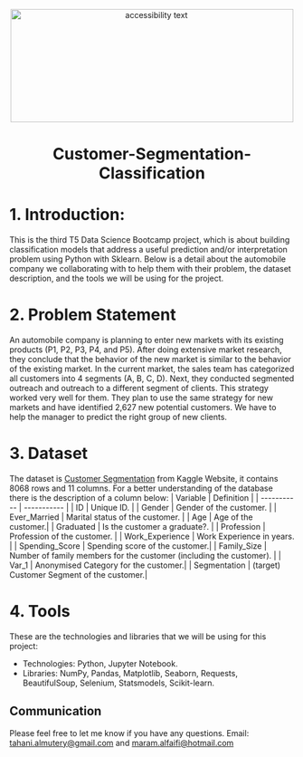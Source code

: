 
<p align="center">
<img src="https://image.shutterstock.com/image-photo/zaporozhye-ukraine-december-20-2017-260nw-780195388.jpg" width="500" height="200" class="center" alt="accessibility text">
  
# <p align="center"> Customer-Segmentation-Classification

# 1.	Introduction:
  This is the third T5 Data Science Bootcamp project, which is about building classification models that address a useful prediction and/or interpretation problem using Python with Sklearn. Below is a detail about the automobile company we collaborating with to help them with their problem, the dataset description, and the tools we will be using for the project. 
  
# 2.	Problem Statement
An automobile company is planning to enter new markets with its existing products (P1, P2, P3, P4, and P5). After doing extensive market research, they conclude that the behavior of the new market is similar to the behavior of the existing market.
In the current market, the sales team has categorized all customers into 4 segments (A, B, C, D). Next, they conducted segmented outreach and outreach to a different segment of clients. This strategy worked very well for them. They plan to use the same strategy for new markets and have identified 2,627 new potential customers.
We have to help the manager to predict the right group of new clients.

# 3.	Dataset
  The dataset is [Customer Segmentation](https://www.kaggle.com/juniorbueno/customer-k-means-hierarchical-grouping-dbscan) from Kaggle Website, it contains 8068 rows and 11 columns. For a better understanding of the database there is the description of a column below:
| Variable	    | Definition |
| ----------- | ----------- |
| ID	   | Unique ID. |
| Gender	| Gender of the customer. |
| Ever_Married	 | Marital status of the customer. |
| Age	| Age of the customer.|
| Graduated	| Is the customer a graduate?. |
| Profession	| Profession of the customer. |
| Work_Experience |	Work Experience in years. |
| Spending_Score	| Spending score of the customer.|
| Family_Size |	Number of family members for the customer (including the customer). |
| Var_1	| Anonymised Category for the customer.| 
| Segmentation	| (target) Customer Segment of the customer.| 
  

  
# 4.	Tools 
 These are the technologies and libraries that we will be using for this project:
* Technologies: Python, Jupyter Notebook. 
* Libraries: NumPy, Pandas, Matplotlib, Seaborn, Requests, BeautifulSoup, Selenium, Statsmodels, Scikit-learn.
  
## Communication
Please feel free to let me know if you have any questions.
Email:  tahani.almutery@gmail.com and maram.alfaifi@hotmail.com


